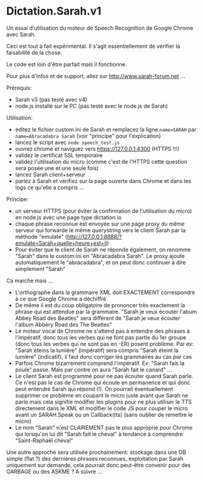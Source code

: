 # Dictation.Sarah.v1
Un essai d'utilisation du moteur de Speech Recognition de Google Chrome avec Sarah.

Ceci est tout à fait expérimental. Il s'agit essentiellement de vérifier la faisabilité de la chose.

Le code est loin d'être parfait mais il fonctionne. 

Pour plus d'infos et de support, allez sur http://www.sarah-forum.net ...

Prérequis:
- Sarah v3 (pas testé avec v4)
- node.js installé sur le PC (pas testé avec le node.js de Sarah)

Utilisation:
- éditez le fichier custom.ini de Sarah et remplacez la ligne
`name=SARAH`
par
`name=Abracadabra Sarah`
(voir "principe" pour l'explication)
- lancez le script avec
`node speech_test.js`
- ouvrez chrome et naviguez vers https://127.0.0.1:4300  (HTTPS !!!)
- validez le certificat SSL temporaire
- validez l'utilisation du micro (comme c'est de l'HTTPS cette question sera posée une et une seule fois)
- lancez Sarah client+serveur
- parlez à Sarah et vérifiez sur la page ouverte dans Chrome et dans les logs ce qu'elle a compris ...


Principe:
- un serveur HTTPS (pour éviter la confirmation de l'utilisation du micro) en node.js avec une page type dictation.io
- chaque phrase reconnue est envoyée sur une page proxy du même serveur qui forwarde le même querystring vers le client Sarah par la méthode "emulate" (http://127.0.0.1:8888/?emulate=Sarah+quelle+heure+est+il)
- Pour éviter que le client de Sarah ne réponde également, on renomme "Sarah" dans le custom.ini en "Abracadabra Sarah". Le proxy ajoute automatiquement le "abracadabra", et on peut donc continuer à dire simplement "Sarah" 

Ca marche mais ...
- L'orthographe dans la grammaire XML doit EXACTEMENT correspondre à ce que Google Chrome a déchiffré
- De même il est du coup obligatoire de prononcer très exactement la phrase qui est attendue par la grammaire. "Sarah je veux écouter l'abum Abbey Road des Beatles" sera différent de "Sarah je veux écouter l'album Abbery Road des The Beatles"
- Le moteur vocal de Chrome ne s'attend pas à entendre des phrases à l'impératif, donc tous les verbes qui ne font pas partie du 1er groupe (donc tous les verbes qui ne sont pas en -ER) posent problème. Par ex: "Sarah éteins la lumière" (impératif) sera compris "Sarah éteint la lumière" (indicatif), il faut donc corriger les grammaires au cas par cas
- Parfois Chrome bizarrement comprend l'impératif. Ex: "Sarah fais la poule" passe. Mais par contre on aura "Sarah fait le canard" ...
- Le client Sarah est programmé pour ne pas écouter quand Sarah parle. Ce n'est pas le cas de Chrome qui écoute en permanence et qui donc peut entendre Sarah qui répond (!). On pourrait éventuellement supprimer ce problème en coupant le micro juste avant que Sarah ne parle mais cela signifie modifier les plugins pour ne plus utiliser le TTS directement dans le XML et modifier le code JS pour couper le micro avant un SARAH.Speak ou un Callback(tts) (sans oublier de remettre le micro)
- Le nom "Sarah" n'est CLAIREMENT pas le plus approprié pour Chrome qui lorsqu'on lui dit "Sarah fait le cheval" à tendance à comprendre "Saint-Raphaël cheval"

Une autre approche sera utilisée prochainement: stockage dans une DB simple (flat ?) des dernières phrases reconnues, exploitation par Sarah uniquement sur demande, cela pourrait donc peut-être convenir pour des GARBAGE ou des ASKME ? A suivre ...